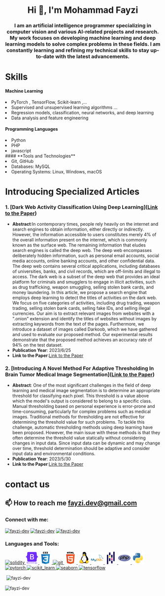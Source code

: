 <!--<img src="" alt="fayzi-dev" width="900" height="250" /> -->
<h1 align="center">Hi 👋, I'm Mohammad Fayzi</h1>
<h3 align="center">
I am an artificial intelligence programmer specializing in computer vision and various AI-related projects and research. My work focuses on developing machine learning and deep learning models to solve complex problems in these fields. I am constantly learning and refining my technical skills to stay up-to-date with the latest advancements.</h3>

<!--<img align="right" alt="Fayzi-dev" width="400" src="https://github.com/fayzi-dev/fayzi-dev/blob/main/1697089776871.gif" />

 <p align="left"> <img src="https://komarev.com/ghpvc/?username=fayzi-dev&label=Profile%20views&color=0e75b6&style=flat" alt="fayzi-dev" /> </p> -->

# **Skills**

#### **Machine Learning**
<li>PyTorch , TensorFlow, Scikit-learn ,...</li>
<li>Supervised and unsupervised learning algorithms ...</li>
<li>Regression models, classification, neural networks, and deep learning </li>
<li>Data analysis and feature engineering</li>

#### **Programming Languages**
<li>Python</li>
<li>PHP</li>
<li>javascript</li>
#### **Tools and Technologies**
<li>Git, GitHub</li>
<li>Databases: MySQL</li>
<li>Operating Systems: Linux, Windows, macOS</li>


# Introducing Specialized Articles

### 1. [Dark Web Activity Classification Using Deep Learning](<a href="https://arxiv.org/abs/2306.07980" target="blank">Link to the Paper</a>)
   - **Abstract**:In contemporary times, people rely heavily on the internet and search engines to obtain information, either directly or indirectly. However, the information accessible to users constitutes merely 4% of the overall information present on the internet, which is commonly known as the surface web. The remaining information that eludes search engines is called the deep web. The deep web encompasses deliberately hidden information, such as personal email accounts, social media accounts, online banking accounts, and other confidential data. The deep web contains several critical applications, including databases of universities, banks, and civil records, which are off-limits and illegal to access. The dark web is a subset of the deep web that provides an ideal platform for criminals and smugglers to engage in illicit activities, such as drug trafficking, weapon smuggling, selling stolen bank cards, and money laundering. In this article, we propose a search engine that employs deep learning to detect the titles of activities on the dark web. We focus on five categories of activities, including drug trading, weapon trading, selling stolen bank cards, selling fake IDs, and selling illegal currencies. Our aim is to extract relevant images from websites with a ".onion" extension and identify the titles of websites without images by extracting keywords from the text of the pages. Furthermore, we introduce a dataset of images called Darkoob, which we have gathered and used to evaluate our proposed method. Our experimental results demonstrate that the proposed method achieves an accuracy rate of 94% on the test dataset.
   - **Publication Year**: 2023/6/25
   - **Link to the Paper**:<a href="https://arxiv.org/abs/2306.07980" target="blank">Link to the Paper</a>
### 2. [Introducing A Novel Method For Adaptive Thresholding In Brain Tumor Medical Image Segmentation](<a href="https://arxiv.org/abs/2306.14250" target="blank">Link to the Paper</a>)
   - **Abstract**: One of the most significant challenges in the field of deep learning and medical image segmentation is to determine an appropriate threshold for classifying each pixel. This threshold is a value above which the model's output is considered to belong to a specific class. Manual thresholding based on personal experience is error-prone and time-consuming, particularly for complex problems such as medical images. Traditional methods for thresholding are not effective for determining the threshold value for such problems.
To tackle this challenge, automatic thresholding methods using deep learning have been proposed. However, the main issue with these methods is that they often determine the threshold value statically without considering changes in input data. Since input data can be dynamic and may change over time, threshold determination should be adaptive and consider input data and environmental conditions.
   - **Publication Year**: 2023/5/30
   - **Link to the Paper**:<a href="https://arxiv.org/abs/2306.14250" target="blank">Link to the Paper</a>


# contact us
 ## 📫 How to reach me **fayzi.dev@gmail.com**

<h3 align="left">Connect with me:</h3>
<p align="left">
<a href="https://linkedin.com/in/fayzi-dev" target="blank"><img align="center" src="https://raw.githubusercontent.com/rahuldkjain/github-profile-readme-generator/master/src/images/icons/Social/linked-in-alt.svg" alt="fayzi-dev" height="30" width="40" /></a>
<a href="https://stackexchange.com/users/36104962/mohammad-fayzi" target="blank"><img align="center" src="https://raw.githubusercontent.com/rahuldkjain/github-profile-readme-generator/master/src/images/icons/Social/stack-overflow.svg" alt="fayzi-dev" height="30" width="40" /></a>
<a href="https://kaggle.com/fayzi-dev" target="blank"><img align="center" src="https://raw.githubusercontent.com/rahuldkjain/github-profile-readme-generator/master/src/images/icons/Social/kaggle.svg" alt="fayzi-dev" height="30" width="40" /></a>
</p>

<h3 align="left">Languages and Tools:</h3>
<p align="left">
<a href="https://soliditylang.org/" target="_blank" rel="noreferrer"> <img src="https://www.svgrepo.com/show/374088/solidity.svg" alt="solidity" width="40" height="40"/> </a>
 <a href="https://getbootstrap.com" target="_blank" rel="noreferrer"> <img src="https://raw.githubusercontent.com/devicons/devicon/master/icons/bootstrap/bootstrap-plain-wordmark.svg" alt="bootstrap" width="40" height="40"/> </a> <a href="https://www.w3schools.com/css/" target="_blank" rel="noreferrer"> <img src="https://raw.githubusercontent.com/devicons/devicon/master/icons/css3/css3-original-wordmark.svg" alt="css3" width="40" height="40"/> </a> <a href="https://git-scm.com/" target="_blank" rel="noreferrer"> <img src="https://www.vectorlogo.zone/logos/git-scm/git-scm-icon.svg" alt="git" width="40" height="40"/> </a> <a href="https://www.w3.org/html/" target="_blank" rel="noreferrer"> <img src="https://raw.githubusercontent.com/devicons/devicon/master/icons/html5/html5-original-wordmark.svg" alt="html5" width="40" height="40"/> </a> <a href="https://www.linux.org/" target="_blank" rel="noreferrer"> <img src="https://raw.githubusercontent.com/devicons/devicon/master/icons/linux/linux-original.svg" alt="linux" width="40" height="40"/> </a> <a href="https://www.mysql.com/" target="_blank" rel="noreferrer"> <img src="https://raw.githubusercontent.com/devicons/devicon/master/icons/mysql/mysql-original-wordmark.svg" alt="mysql" width="40" height="40"/> </a> <a href="https://pandas.pydata.org/" target="_blank" rel="noreferrer"> <img src="https://raw.githubusercontent.com/devicons/devicon/2ae2a900d2f041da66e950e4d48052658d850630/icons/pandas/pandas-original.svg" alt="pandas" width="40" height="40"/> </a> <a href="https://www.php.net" target="_blank" rel="noreferrer"> <img src="https://raw.githubusercontent.com/devicons/devicon/master/icons/php/php-original.svg" alt="php" width="40" height="40"/> </a> <a href="https://www.python.org" target="_blank" rel="noreferrer"> <img src="https://raw.githubusercontent.com/devicons/devicon/master/icons/python/python-original.svg" alt="python" width="40" height="40"/> </a> <a href="https://pytorch.org/" target="_blank" rel="noreferrer"> <img src="https://www.vectorlogo.zone/logos/pytorch/pytorch-icon.svg" alt="pytorch" width="40" height="40"/> </a> <a href="https://scikit-learn.org/" target="_blank" rel="noreferrer"> <img src="https://upload.wikimedia.org/wikipedia/commons/0/05/Scikit_learn_logo_small.svg" alt="scikit_learn" width="40" height="40"/> </a> <a href="https://seaborn.pydata.org/" target="_blank" rel="noreferrer"> <img src="https://seaborn.pydata.org/_images/logo-mark-lightbg.svg" alt="seaborn" width="40" height="40"/> </a> <a href="https://www.tensorflow.org" target="_blank" rel="noreferrer"> <img src="https://www.vectorlogo.zone/logos/tensorflow/tensorflow-icon.svg" alt="tensorflow" width="40" height="40"/> </a> </p>

<!--p><img align="left" src="https://github-readme-stats.vercel.app/api/top-langs?username=fayzi-dev&show_icons=true&locale=en&layout=compact" alt="fayzi-dev" /></p> -->

<p>&nbsp;<img align="center" src="https://github-readme-stats.vercel.app/api?username=fayzi-dev&show_icons=true&locale=en" alt="fayzi-dev" /></p>

<p><img align="center" src="https://github-readme-streak-stats.herokuapp.com/?user=fayzi-dev&" alt="fayzi-dev" /></p>
